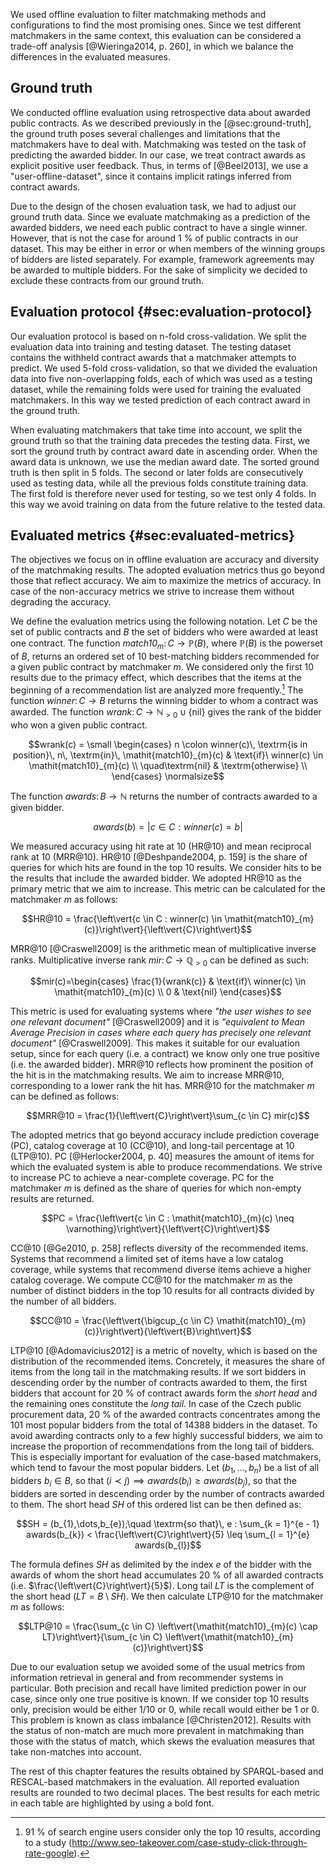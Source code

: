 <!-- ## Offline evaluation -->

<!--
FIXME: Do we basically do grid search? Configuration can be considered as hyperparameters. We are basically trying to find the most important (sensitive) hyper-parameters.
Idea: distribution of the predicted bidders should be equal to the distribution of the bidder frequencies. (Suggested in <https://static.googleusercontent.com/media/research.google.com/en/pubs/archive/43146.pdf>.)

Effect size:
- Effect size measures substantive significance.
- To evaluate effect size, should we use Mann-Whitney's test? <http://yatani.jp/teaching/doku.php?id=hcistats:mannwhitney#effect_size>
- Compare effect sizes relative to the baseline?
-->

We used offline evaluation to filter matchmaking methods and configurations to find the most promising ones.
Since we test different matchmakers in the same context, this evaluation can be considered a trade-off analysis [@Wieringa2014, p. 260], in which we balance the differences in the evaluated measures.

## Ground truth

We conducted offline evaluation using retrospective data about awarded public contracts.
As we described previously in the [@sec:ground-truth], the ground truth poses several challenges and limitations that the matchmakers have to deal with.
Matchmaking was tested on the task of predicting the awarded bidder.
In our case, we treat contract awards as explicit positive user feedback.
Thus, in terms of [@Beel2013], we use a "user-offline-dataset", since it contains implicit ratings inferred from contract awards.

<!-- Adjustments of the ground truth -->

Due to the design of the chosen evaluation task, we had to adjust our ground truth data.
Since we evaluate matchmaking as a prediction of the awarded bidders, we need each public contract to have a single winner.
However, that is not the case for around 1 % of public contracts in our dataset.
This may be either in error or when members of the winning groups of bidders are listed separately.
For example, framework agreements may be awarded to multiple bidders.
For the sake of simplicity we decided to exclude these contracts from our ground truth.

## Evaluation protocol {#sec:evaluation-protocol}

<!-- N-fold cross-validation -->

Our evaluation protocol is based on n-fold cross-validation.
We split the evaluation data into training and testing dataset.
The testing dataset contains the withheld contract awards that a matchmaker attempts to predict.
We used 5-fold cross-validation, so that we divided the evaluation data into five non-overlapping folds, each of which was used as a testing dataset, while the remaining folds were used for training the evaluated matchmakers.
In this way we tested prediction of each contract award in the ground truth.

<!-- Time series cross-validation -->

When evaluating matchmakers that take time into account, we split the ground truth so that the training data precedes the testing data.
First, we sort the ground truth by contract award date in ascending order.
When the award data is unknown, we use the median award date.
The sorted ground truth is then split in 5 folds.
The second or later folds are consecutively used as testing data, while all the previous folds constitute training data.
The first fold is therefore never used for testing, so we test only 4 folds.
In this way we avoid training on data from the future relative to the tested data.

<!--
Should we split by time? For example, use 8 years (2006-2014) as training and 2 years (2015-2016) for testing?
Should we add an explanation why we did not split folds by time?
-->

## Evaluated metrics {#sec:evaluated-metrics}

<!-- Metrics and objectives -->

The objectives we focus on in offline evaluation are accuracy and diversity of the matchmaking results.
The adopted evaluation metrics thus go beyond those that reflect accuracy.
We aim to maximize the metrics of accuracy.
In case of the non-accuracy metrics we strive to increase them without degrading the accuracy.

<!-- Evaluation of performance?
Perhaps a rough overall assessment can suffice. E.g., both the SPARQL-based and Elasticsearch-based matchmakers deliver real-time performance, while the RESCAL-based one has to be used in batch mode.
Performance ~ efficiency in time and space (e.g., speed and RAM consumption)
Mention restrictions by the computational cost of an evaluation protocol? E.g., not using a learning to rank algorithm?
-->

We define the evaluation metrics using the following notation.
Let $C$ be the set of public contracts and $B$ the set of bidders who were awarded at least one contract.
The function $\mathit{match10}_{m}\colon C \to \mathbb{P}(B)$, where $\mathbb{P}(B)$ is the powerset of $B$, returns an ordered set of 10 best-matching bidders recommended for a given public contract by matchmaker $m$.
We considered only the first 10 results due to the primacy effect, which describes that the items at the beginning of a recommendation list are analyzed more frequently.[^top10]
The function $winner\colon C \to B$ returns the winning bidder to whom a contract was awarded.
The function $wrank\colon C \to \mathbb{N}_{> 0} \cup \{ \text{nil} \}$ gives the rank of the bidder who won a given public contract.

$$wrank(c) =
  \small
  \begin{cases}
    n \colon winner(c)\, \textrm{is in position}\, n\, \textrm{in}\, \mathit{match10}_{m}(c)
    & \text{if}\ winner(c) \in \mathit{match10}_{m}(c) \\
    \quad\textrm{nil} & \textrm{otherwise} \\
  \end{cases}
  \normalsize$$

The function $awards\colon B \to \mathbb{N}$ returns the number of contracts awarded to a given bidder.

$$awards(b) = \left\vert{c \in C : winner(c) = b}\right\vert$$

We measured accuracy using hit rate at 10 (HR@10) and mean reciprocal rank at 10 (MRR@10).
HR@10 [@Deshpande2004, p. 159] is the share of queries for which hits are found in the top 10 results.
We consider hits to be the results that include the awarded bidder.
We adopted HR@10 as the primary metric that we aim to increase.
This metric can be calculated for the matchmaker $m$ as follows:

$$HR@10 = \frac{\left\vert{c \in C : winner(c) \in \mathit{match10}_{m}(c)}\right\vert}{\left\vert{C}\right\vert}$$ <!-- _b -->

MRR@10 [@Craswell2009] is the arithmetic mean of multiplicative inverse ranks.
Multiplicative inverse rank $mir\colon C \to \mathbb{Q}_{> 0}$ can be defined as such:

$$mir(c)=\begin{cases}
         \frac{1}{wrank(c)} & \text{if}\ winner(c) \in \mathit{match10}_{m}(c) \\
         0 & \text{nil}
       \end{cases}$$

This metric is used for evaluating systems where *"the user wishes to see one relevant document"* [@Craswell2009] and it is *"equivalent to Mean Average Precision in cases where each query has precisely one relevant document"* [@Craswell2009].
This makes it suitable for our evaluation setup, since for each query (i.e. a contract) we know only one true positive (i.e. the awarded bidder).
MRR@10 reflects how prominent the position of the hit is in the matchmaking results.
We aim to increase MRR@10, corresponding to a lower rank the hit has.
MRR@10 for the matchmaker $m$ can be defined as follows:

$$MRR@10 = \frac{1}{\left\vert{C}\right\vert}\sum_{c \in C} mir(c)$$ <!-- _b -->

The adopted metrics that go beyond accuracy include prediction coverage (PC), catalog coverage at 10 (CC@10), and long-tail percentage at 10 (LTP@10).
PC [@Herlocker2004, p. 40] measures the amount of items for which the evaluated system is able to produce recommendations.
We strive to increase PC to achieve a near-complete coverage.
PC for the matchmaker $m$ is defined as the share of queries for which non-empty results are returned.

$$PC = \frac{\left\vert{c \in C : \mathit{match10}_{m}(c) \neq \varnothing}\right\vert}{\left\vert{C}\right\vert}$$ <!-- _b -->

CC@10 [@Ge2010, p. 258] reflects diversity of the recommended items.
Systems that recommend a limited set of items have a low catalog coverage, while systems that recommend diverse items achieve a higher catalog coverage.
We compute CC@10 for the matchmaker $m$ as the number of distinct bidders in the top 10 results for all contracts divided by the number of all bidders.

$$CC@10 = \frac{\left\vert{\bigcup_{c \in C} \mathit{match10}_{m}(c)}\right\vert}{\left\vert{B}\right\vert}$$ <!-- _b -->

LTP@10 [@Adomavicius2012] is a metric of novelty, which is based on the distribution of the recommended items.
Concretely, it measures the share of items from the long tail in the matchmaking results.
If we sort bidders in descending order by the number of contracts awarded to them, the first bidders that account for 20 % of contract awards form the *short head* and the remaining ones constitute the *long tail*.
In case of the Czech public procurement data, 20 % of the awarded contracts concentrates among the 101 most popular bidders from the total of 14388 bidders in the dataset.
To avoid awarding contracts only to a few highly successful bidders, we aim to increase the proportion of recommendations from the long tail of bidders.
This is especially important for evaluation of the case-based matchmakers, which tend to favour the most popular bidders.
Let $(b_{1}, \dots, b_{n})$ be a list of all bidders $b_{i} \in B$, so that $(i \prec j) \implies awards(b_{i}) \geq awards(b_{j})$, so that the bidders are sorted in descending order by the number of contracts awarded to them. <!-- _b -->
The short head $SH$ of this ordered list can be then defined as:

$$SH = (b_{1},\dots,b_{e});\quad \textrm{so that}\, e : \sum_{k = 1}^{e - 1} awards(b_{k}) < \frac{\left\vert{C}\right\vert}{5} \leq \sum_{l = 1}^{e} awards(b_{l})$$ <!-- _b -->

The formula defines $SH$ as delimited by the index $e$ of the bidder with the awards of whom the short head accumulates 20 % of all awarded contracts (i.e. $\frac{\left\vert{C}\right\vert}{5}$).
Long tail $LT$ is the complement of the short head ($LT = B \setminus SH$).
We then calculate LTP@10 for the matchmaker $m$ as follows:

$$LTP@10 = \frac{\sum_{c \in C} \left\vert{\mathit{match10}_{m}(c) \cap LT}\right\vert}{\sum_{c \in C} \left\vert{\mathit{match10}_{m}(c)}\right\vert}$$

<!--
We can also evaluate novelty in terms of time.
One way to assess novelty could be the average age of the recommended bidders.
We can compute the bidder's age from its establishment date.
The mean average age of the top 10 most popular bidders is 21.7 years.
The mean average age of all bidders is 17.5 years (median 19 years).
This is probably not such a large difference, since the maximum age is only
-->

<!-- Unused evaluation metrics -->

Due to our evaluation setup we avoided some of the usual metrics from information retrieval in general and from recommender systems in particular.
Both precision and recall have limited prediction power in our case, since only one true positive is known.
If we consider top 10 results only, precision would be either 1/10 or 0, while recall would either be 1 or 0.
This problem is known as class imbalance [@Christen2012].
Results with the status of non-match are much more prevalent in matchmaking than those with the status of match, which skews the evaluation measures that take non-matches into account.

<!-- Evaluation of statistical significance -->

<!--
We used Wilcoxon signed-rank test [@Rey2014] to evaluate the statistical significance of differences between the distributions of ranks produced by the evaluated matchmakers.
We chose it because we compare ranks for the whole dataset and this test is suited for paired samples from the same population.
Moreover, it does not require the compared samples to follow normal distribution, which is the case of the distributions of ranks.
-->

The rest of this chapter features the results obtained by SPARQL-based and RESCAL-based matchmakers in the evaluation.
All reported evaluation results are rounded to two decimal places.
The best results for each metric in each table are highlighted by using a bold font.

[^top10]: 91 % of search engine users consider only the top 10 results, according to a study (<http://www.seo-takeover.com/case-study-click-through-rate-google>).
